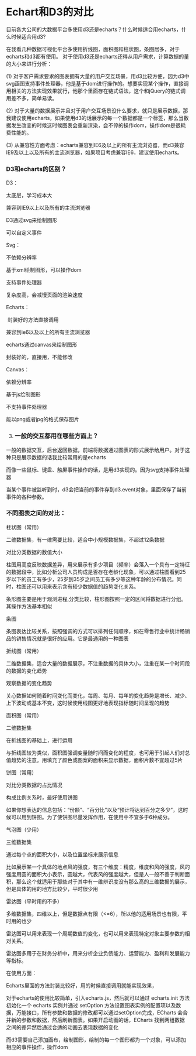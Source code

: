 # Echart和D3的对比

目前各大公司的大数据平台多使用d3还是echarts？什么时候适合用echarts，什么时候适合用d3?

在我看几种数据可视化平台多使用折线图，面积图和柱状图，条图居多，对于echarts和d3都有使用。 对于使用d3还是echarts还得从用户需求，计算数据的量的大小来进行分析：

(1) 对于客户需求要求的图表拥有大量的用户交互场景，用d3比较方便，因为d3中svg画图支持事件处理器，他是基于dom进行操作的。想要实现某个操作，直接调用相关的方法实现效果就行，他那个里面存在链式语法，这个和jQuery的链式调用差不多，简单易读。

(2) 对于大量的数据展示并且对于用户交互场景没什么要求，就只是展示数据，那我建议使用echarts，如果使用d3的话展示的每一个数据都是一个标签，那么当数据发生改变的时候这时候图表会重新渲染，会不停的操作dom，操作dom是很耗费性能的。

(3) 从兼容性方面考虑：echarts兼容到IE6及以上的所有主流浏览器，而d3兼容IE9及以上以及所有的主流浏览器，如果项目考虑兼容IE6，建议使用echarts。

### D3和echarts的区别？

D3：

太底层，学习成本大

兼容到IE9以上以及所有的主流浏览器

D3通过svg来绘制图形

可以自定义事件

Svg：

不依赖分辨率

基于xml绘制图形，可以操作dom

支持事件处理器

复杂度高，会减慢页面的渲染速度

Echarts：

​    封装好的方法直接调用

兼容到ie6以及以上的所有主流浏览器

echarts通过canvas来绘制图形

封装好的，直接用，不能修改

Canvas：

依赖分辨率

基于js绘制图形

不支持事件处理器

能以png或者jpg的格式保存图片

3. ### 一般的交互都用在哪些方面上？

一般的数据交互，后台返回数据，前端将数据通过图表的形式展示给用户。对于这种只是展示数据的话我比较常用的是echarts

而像一些鼠标、键盘、触屏事件操作的话，是用d3实现的。因为svg支持事件处理器

​             当某个事件被监听到时，d3会把当前的事件存到d3.event对象，里面保存了当前事件的各种参数。

 

 

### 不同图表之间的对比：

 

柱状图（常用）

二维数据集，有一维需要比较，适合中小规模数据集，不超过12条数据

对比分类数据的数值大小

柱图用高度反映数据差异，用来展示有多少项目（频率）会落入一个具有一定特征的数据段中，比如分析公司人员构成是否存在老龄化现象，可以通过柱图看到25岁以下的员工有多少，25岁到35岁之间员工有多少等这种年龄的分布情况。同时，柱图还可以用来表示含有较少数据值的趋势变化关系。

条形图主要是用于观测进程,分类比较，柱形图按照一定的区间将数据进行分组。其操作方法基本相似

 

条图

条图表达比较关系，按照强调的方式可以排列任何顺序，如在零售行业中统计畅销品的销售情况就是很好的应用。它是最通用的一种图表

折线图（常用）

二维数据集，适合大量的数据展示，不注重数据的具体大小，注重在某一个时间段的数据的变化趋势

观察数据的变化趋势

关心数据如何随着时间变化而变化，每周、每月、每年的变化趋势是增长、减少、上下波动或基本不变，这时候使用线图更好地表现指标随时间呈现的趋势

面积图（常用）

二维数据集

在折线图的基础上，进行运用

 

与折线图较为类似，面积图强调变量随时间而变化的程度，也可用于引起人们对总值趋势的注意。用填充了颜色或图案的面积来显示数据，面积片数不宜超过5片 

饼图（常用）

对比分类数据的占比情况

构成比例关系时，最好使用饼图

如果你想表达的信息包括：“份额”、“百分比”以及“预计将达到百分之多少”，这时候可以用到饼图。为了使饼图尽量发挥作用，在使用中不宜多于6种成分。

气泡图（少用）

三维数据集

通过每个点的面积大小，以及位置坐标来展示信息

比如展示某一个具体的地点风的强度，有三个维度：精度，维度和风的强度，风的强度用圆的面积大小表示，圆越大，代表风的强度越大，但是人一般不善于判断面积，那么这个就适用于那些对于其中有一维辨识度没有那么高的三维数据的展示，但是具体的用的地方比较少，平时很少用

雷达图（平时用的不多）

多维数据集，四维以上，但是数据点有限（<=6），所以他的适用场景也有限，平时用的也少

雷达图可以用来表现一个周期数值的变化，也可以用来表现特定对象主要参数的相对关系。

雷达图多用于在财务分析中，用来分析企业负债能力、运营能力、盈利和发展能力等指标。

在使用方面：

Echarts里面的方法封装比较好，用的时候直接调用就能实现效果，

对于echarts的使用比较简单，引入echarts.js，然后就可以通过 echarts.init 方法初始化一个 echarts 实例并通过 setOption 方法设置图表实例的配置项以及数据，万能接口，所有参数和数据的修改都可以通过setOption完成，ECharts 会合并新的参数和数据，然后刷新图表。如果开启动画的话，ECharts 找到两组数据之间的差异然后通过合适的动画去表现数据的变化 

而d3需要自己添加画布，绘制图形，绘制的每一个图形都为一个对象，可以添加相应的事件操作，操作dom